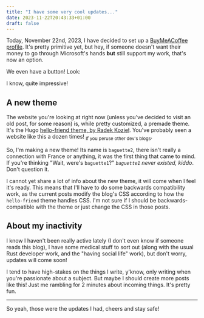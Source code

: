 ```yaml
---
title: "I have some very cool updates..."
date: 2023-11-22T20:43:33+01:00
draft: false
---
```


Today, November 22nd, 2023, I have decided to set up a [BuyMeACoffee profile](https://www.buymeacoffee.com/blyxyas). It's pretty primitive yet, but hey, if someone doesn't want their money to go through Microsoft's hands **but** still support my work, that's now an option.

We even have a button! Look:

<script type="text/javascript" src="https://cdnjs.buymeacoffee.com/1.0.0/button.prod.min.js" data-name="bmc-button" data-slug="blyxyas" data-color="#BD5FFF" data-emoji="☕"  data-font="Lato" data-text="Buy me a coffee" data-outline-color="#000000" data-font-color="#ffffff" data-coffee-color="#FFDD00" ></script>

I know, quite impressive!

## A new theme

The website you're looking at right now (unless you've decided to visit an old post, for some reason) is, while pretty customized, a premade theme. It's the Hugo [hello-friend theme, by Radek Kozieł](https://github.com/panr/hugo-theme-hello-friend). You've probably seen a website like this a dozen times! <sub>If you peruse other dev's blogs</sub>.

So, I'm making a new theme! Its name is `baguette2`, there isn't really a connection with France or anything, it was the first thing that came to mind. If you're thinking "Wait, were's `baguette1`?" *`baguette1` never existed, kiddo*. Don't question it.

I cannot yet share a lot of info about the new theme, it will come when I feel it's ready. This means that I'll have to do some backwards compatibility work, as the current posts modify the blog's CSS according to how the `hello-friend` theme handles CSS. I'm not sure if I should be backwards-compatible with the theme or just change the CSS in those posts.

## About my inactivity

I know I haven't been really active lately (I don't even know if someone reads this blog), I have some medical stuff to sort out (along with the usual Rust developer work, and the "having social life" work), but don't worry, updates will come soon!

I tend to have high-stakes on the things I write, y'know, only writing when you're passionate about a subject. But maybe I should create more posts like this! Just me rambling for 2 minutes about incoming things. It's pretty fun.

---

So yeah, those were the updates I had, cheers and stay safe!

